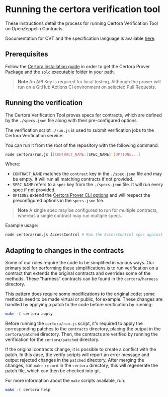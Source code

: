# Running the certora verification tool

These instructions detail the process for running Certora Verification Tool on OpenZeppelin Contracts.

Documentation for CVT and the specification language is available [here](https://certora.atlassian.net/wiki/spaces/CPD/overview).

## Prerequisites

Follow the [Certora installation guide](https://docs.certora.com/en/latest/docs/user-guide/getting-started/install.html) in order to get the Certora Prover Package and the `solc` executable folder in your path.

> **Note**
> An API Key is required for local testing. Although the prover will run on a GitHub Actions CI environment on selected Pull Requests.

## Running the verification

The Certora Verification Tool proves specs for contracts, which are defined by the `./specs.json` file along with their pre-configured options.

The verification script `./run.js` is used to submit verification jobs to the Certora Verification service.

You can run it from the root of the repository with the following command:

```bash
node certora/run.js [[CONTRACT_NAME:]SPEC_NAME] [OPTIONS...]
```

Where:

- `CONTRACT_NAME` matches the `contract` key in the `./spec.json` file and may be empty. It will run all matching contracts if not provided.
- `SPEC_NAME` refers to a `spec` key from the `./specs.json` file. It will run every spec if not provided.
- `OPTIONS` extend the [Certora Prover CLI options](https://docs.certora.com/en/latest/docs/prover/cli/options.html#certora-prover-cli-options) and will respect the preconfigured options in the `specs.json` file.

> **Note**
> A single spec may be configured to run for multiple contracts, whereas a single contract may run multiple specs.

Example usage:

```bash
node certora/run.js AccessControl # Run the AccessControl spec against every contract implementing it
```

## Adapting to changes in the contracts

Some of our rules require the code to be simplified in various ways. Our primary tool for performing these simplifications is to run verification on a contract that extends the original contracts and overrides some of the methods. These "harness" contracts can be found in the `certora/harness` directory.

This pattern does require some modifications to the original code: some methods need to be made virtual or public, for example. These changes are handled by applying a patch
to the code before verification by running:

```bash
make -C certora apply
```

Before running the `certora/run.js` script, it's required to apply the corresponding patches to the `contracts` directory, placing the output in the `certora/patched` directory. Then, the contracts are verified by running the verification for the `certora/patched` directory.

If the original contracts change, it is possible to create a conflict with the patch. In this case, the verify scripts will report an error message and output rejected changes in the `patched` directory. After merging the changes, run `make record` in the `certora` directory; this will regenerate the patch file, which can then be checked into git.

For more information about the `make` scripts available, run:

```bash
make -C certora help
```
